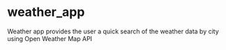 # weather_app
Weather app provides the user a quick search of the weather data by city using Open Weather Map API
